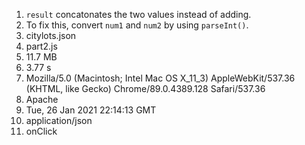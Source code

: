 1. ```result``` concatonates the two values instead of adding. 
2. To fix this, convert ```num1``` and ```num2``` by using ```parseInt()```.
3. citylots.json
4. part2.js
5. 11.7 MB
6. 3.77 s
7. Mozilla/5.0 (Macintosh; Intel Mac OS X_11_3) AppleWebKit/537.36 (KHTML, like Gecko) Chrome/89.0.4389.128 Safari/537.36
8. Apache
9. Tue, 26 Jan 2021 22:14:13 GMT
10. application/json
11. onClick